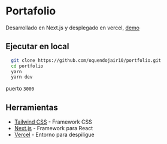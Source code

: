 # Portafolio

Desarrollado en Next.js y desplegado en vercel, [demo](https://oquendo.vercel.app)

## Ejecutar en local

```bash
  git clone https://github.com/oquendojair10/portfolio.git
  cd portfolio
  yarn 
  yarn dev
```

puerto `3000`

## Herramientas

- [Tailwind CSS](https://tailwindcss.com/) - Framework CSS
- [Next.js](https://nextjs.org/) - Framework para React 
- [Vercel](https://vercel.com) - Entorno para despiligue